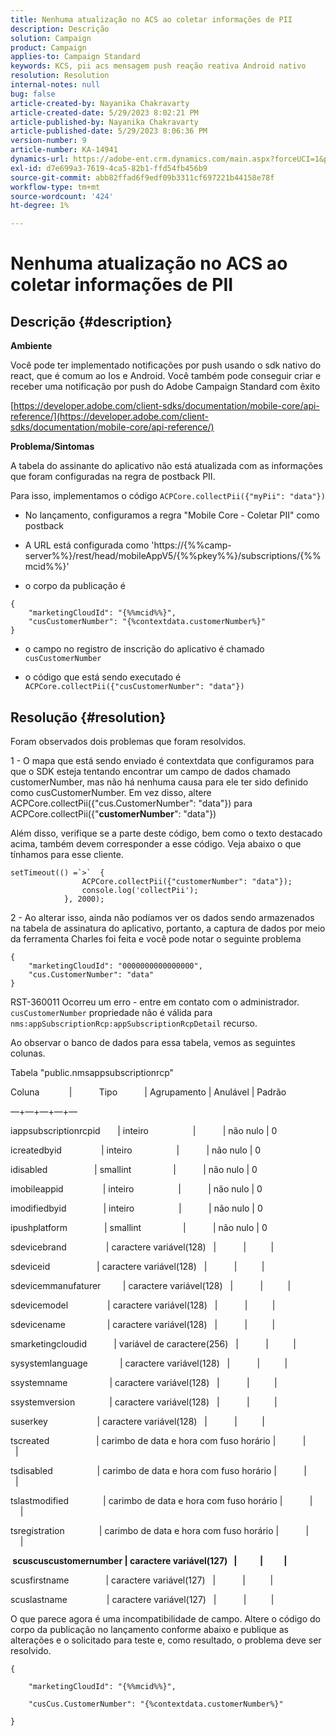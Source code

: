 ```yaml
---
title: Nenhuma atualização no ACS ao coletar informações de PII
description: Descrição
solution: Campaign
product: Campaign
applies-to: Campaign Standard
keywords: KCS, pii acs mensagem push reação reativa Android nativo
resolution: Resolution
internal-notes: null
bug: false
article-created-by: Nayanika Chakravarty
article-created-date: 5/29/2023 8:02:21 PM
article-published-by: Nayanika Chakravarty
article-published-date: 5/29/2023 8:06:36 PM
version-number: 9
article-number: KA-14941
dynamics-url: https://adobe-ent.crm.dynamics.com/main.aspx?forceUCI=1&pagetype=entityrecord&etn=knowledgearticle&id=cb2771b5-5bfe-ed11-8f6e-6045bd006a22
exl-id: d7e699a3-7619-4ca5-82b1-ffd54fb456b9
source-git-commit: abb82ffad6f9edf09b3311cf697221b44158e78f
workflow-type: tm+mt
source-wordcount: '424'
ht-degree: 1%

---
```


# Nenhuma atualização no ACS ao coletar informações de PII

## Descrição {#description}


<b>Ambiente</b>

Você pode ter implementado notificações por push usando o sdk nativo do react, que é comum ao Ios e Android. Você também pode conseguir criar e receber uma notificação por push do Adobe Campaign Standard com êxito

[https://developer.adobe.com/client-sdks/documentation/mobile-core/api-reference/](https://developer.adobe.com/client-sdks/documentation/mobile-core/api-reference/)

<b>Problema/Sintomas</b>

A tabela do assinante do aplicativo não está atualizada com as informações que foram configuradas na regra de postback PII.

Para isso, implementamos o código `ACPCore.collectPii({"myPii": "data"})`

- No lançamento, configuramos a regra &quot;Mobile Core - Coletar PII&quot; como postback

- A URL está configurada como &#39;https://{%%camp-server%%}/rest/head/mobileAppV5/{%%pkey%%}/subscriptions/{%%mcid%%}&#39;

- o corpo da publicação é


```
{
    "marketingCloudId": "{%%mcid%%}",
    "cusCustomerNumber": "{%contextdata.customerNumber%}"
}
```


- o campo no registro de inscrição do aplicativo é chamado `cusCustomerNumber`

- o código que está sendo executado é `ACPCore.collectPii({"cusCustomerNumber": "data"})`


## Resolução {#resolution}


Foram observados dois problemas que foram resolvidos.



1 - O mapa que está sendo enviado é contextdata que configuramos para que o SDK esteja tentando encontrar um campo de dados chamado customerNumber, mas não há nenhuma causa para ele ter sido definido como cusCustomerNumber. Em vez disso, altere ACPCore.collectPii({&quot;cus.CustomerNumber&quot;: &quot;data&quot;}) para ACPCore.collectPii({&quot;<b>customerNumber</b>&quot;: &quot;data&quot;})

Além disso, verifique se a parte deste código, bem como o texto destacado acima, também devem corresponder a esse código. Veja abaixo o que tínhamos para esse cliente.


```
setTimeout(() =`>`  {
                ACPCore.collectPii({"customerNumber": "data"});
                console.log('collectPii');
            }, 2000);
```


2 - Ao alterar isso, ainda não podíamos ver os dados sendo armazenados na tabela de assinatura do aplicativo, portanto, a captura de dados por meio da ferramenta Charles foi feita e você pode notar o seguinte problema


```
{
    "marketingCloudId": "0000000000000000",
    "cus.CustomerNumber": "data"
}
```


RST-360011 Ocorreu um erro - entre em contato com o administrador.
`cusCustomerNumber` propriedade não é válida para `nms:appSubscriptionRcp:appSubscriptionRcpDetail` recurso.

Ao observar o banco de dados para essa tabela, vemos as seguintes colunas.



Tabela &quot;public.nmsappsubscriptionrcp&quot;

Coluna            |           Tipo           | Agrupamento | Anulável | Padrão

—+—+—+—+—

iappsubscriptionrcpid       | inteiro                  |           | não nulo | 0

icreatedbyid                | inteiro                  |           | não nulo | 0

idisabled                   | smallint                 |           | não nulo | 0

imobileappid                | inteiro                  |           | não nulo | 0

imodifiedbyid               | inteiro                  |           | não nulo | 0

ipushplatform               | smallint                 |           | não nulo | 0

sdevicebrand                | caractere variável(128)   |           |          |

sdeviceid                   | caractere variável(128)   |           |          |

sdevicemmanufaturer         | caractere variável(128)   |           |          |

sdevicemodel                | caractere variável(128)   |           |          |

sdevicename                 | caractere variável(128)   |           |          |

smarketingcloudid           | variável de caractere(256)   |           |          |

sysystemlanguage             | caractere variável(128)   |           |          |

ssystemname                 | caractere variável(128)   |           |          |

ssystemversion              | caractere variável(128)   |           |          |

suserkey                    | caractere variável(128)   |           |          |

tscreated                   | carimbo de data e hora com fuso horário |           |          |

tsdisabled                  | carimbo de data e hora com fuso horário |           |          |

tslastmodified              | carimbo de data e hora com fuso horário |           |          |

tsregistration              | carimbo de data e hora com fuso horário |           |          |

<b> scuscuscustomernumber | caractere variável(127)   |           |          | </b>

scusfirstname               | caractere variável(127)   |           |          |

scuslastname                | caractere variável(127)   |           |          |



O que parece agora é uma incompatibilidade de campo. Altere o código do corpo da publicação no lançamento conforme abaixo e publique as alterações e o solicitado para teste e, como resultado, o problema deve ser resolvido.


```
{

    "marketingCloudId": "{%%mcid%%}",

    "cusCus.CustomerNumber": "{%contextdata.customerNumber%}"

}
```
